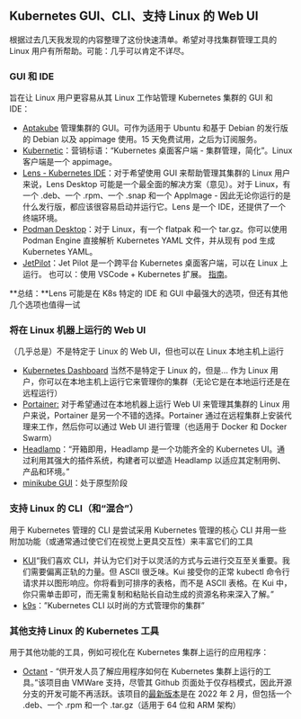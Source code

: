 ## Kubernetes GUI、CLI、支持 Linux 的 Web UI

根据过去几天我发现的内容整理了这份快速清单。希望对寻找集群管理工具的 Linux 用户有所帮助。可能：几乎可以肯定不详尽。

### GUI 和 IDE

旨在让 Linux 用户更容易从其 Linux 工作站管理 Kubernetes 集群的 GUI 和 IDE：

- [Aptakube](https://aptakube.com/) 管理集群的 GUI。可作为适用于 Ubuntu 和基于 Debian 的发行版的 Debian 以及 appimage 使用。15 天免费试用，之后为订阅服务。
- [Kubernetic](https://www.kubernetic.com/?utm_source=the+new+stack&utm_medium=referral&utm_content=inline-mention&utm_campaign=tns+platform)：营销标语：“Kubernetes 桌面客户端 - 集群管理，简化”。Linux 客户端是一个 appimage。
- [Lens - Kubernetes IDE](https://k8slens.dev/)：对于希望使用 GUI 来帮助管理其集群的 Linux 用户来说，Lens Desktop 可能是一个最全面的解决方案（意见）。对于 Linux，有一个 .deb、一个 .rpm、一个 .snap 和一个 AppImage - 因此无论你运行的是什么发行版，都应该很容易启动并运行它。Lens 是一个 IDE，还提供了一个终端环境。
- [Podman Desktop](https://podman-desktop.io/)：对于 Linux，有一个 flatpak 和一个 tar.gz。你可以使用 Podman Engine 直接解析 Kubernetes YAML 文件，并从现有 pod 生成 Kubernetes YAML。
- [JetPilot](https://github.com/unxsist/jet-pilot)：Jet Pilot 是一个跨平台 Kubernetes 桌面客户端，可以在 Linux 上运行。
也可以：使用 VSCode + Kubernetes 扩展。
[指南](https://code.visualstudio.com/docs/azure/kubernetes)。

**总结：**Lens 可能是在 K8s 特定的 IDE 和 GUI 中最强大的选项，但还有其他几个选项也值得一试

### 将在 Linux 机器上运行的 Web UI

（几乎总是）不是特定于 Linux 的 Web UI，但也可以在 Linux 本地主机上运行

- [Kubernetes Dashboard](https://github.com/kubernetes/dashboard) 当然不是特定于 Linux 的，但是... 作为 Linux 用户，你可以在本地主机上运行它来管理你的集群（无论它是在本地运行还是在远程运行）
- [Portainer:](https://www.portainer.io/) 对于希望通过在本地机器上运行 Web UI 来管理其集群的 Linux 用户来说，Portainer 是另一个不错的选择。Portainer 通过在远程集群上安装代理来工作，然后你可以通过 Web UI 进行管理（也适用于 Docker 和 Docker Swarm）
- [Headlamp](https://headlamp.dev/)：“开箱即用，Headlamp 是一个功能齐全的 Kubernetes UI。通过利用其强大的插件系统，构建者可以塑造 Headlamp 以适应其定制用例、产品和环境。”
- [minikube GUI](https://minikube.sigs.k8s.io/docs/tutorials/setup_minikube_gui/)：处于原型阶段

### 支持 Linux 的 CLI（和“混合”）

用于 Kubernetes 管理的 CLI 是尝试采用 Kubernetes 管理的核心 CLI 并用一些附加功能（或通常通过使它们在视觉上更具交互性）来丰富它们的工具

- [KUI](https://kui.tools/)“我们喜欢 CLI，并认为它们对于以灵活的方式与云进行交互至关重要。我们需要偏离正轨的力量。但 ASCII 很乏味。Kui 接受你的正常 kubectl 命令行请求并以图形响应。你将看到可排序的表格，而不是 ASCII 表格。在 Kui 中，你只需单击即可，而无需复制和粘贴长自动生成的资源名称来深入了解。”
- [k9s](https://github.com/derailed/k9s)：”Kubernetes CLI 以时尚的方式管理你的集群”

### 其他支持 Linux 的 Kubernetes 工具

用于其他功能的工具，例如可视化在 Kubernetes 集群上运行的应用程序：

- [Octant](https://octant.dev/community/) - “供开发人员了解应用程序如何在 Kubernetes 集群上运行的工具。”该项目由 VMWare 支持，尽管其 Github 页面处于仅存档模式，因此开源分支的开发可能不再活跃。该项目的[最新版本](https://github.com/vmware-archive/octant/releases)是在 2022 年 2 月，但包括一个 .deb、一个 .rpm 和一个 .tar.gz（适用于 64 位和 ARM 架构）